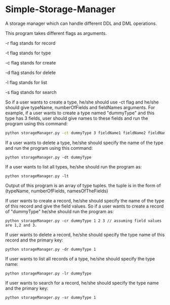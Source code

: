 # Simple-Storage-Manager
A storage manager which can handle different DDL and DML operations.

This program takes different flags as arguments.

-r flag stands for record

-t flag stands for type

-c flag stands for create

-d flag stands for delete

-l flag stands for list

-s flag stands for search

So if a user wants to create a type, he/she should use -ct flag and he/she should give typeName, numberOfFields
and fieldNames arguments. For example, if a user wants to create a type named "dummyType" and this type has 3 fields,
user should give names to these fields and run the program using this command:
```bash
python storageManager.py -ct dummyType 3 fieldName1 fieldName2 fieldName3
```

If a user wants to delete a type, he/she should specify the name of the type and run the program using this command:
```
python storageManager.py -dt dummyType
```

If a user wants to list all types, he/she should run the program as:
```
python storageManager.py -lt
```
Output of this program is an array of type tuples. the tuple is in the form of (typeName, numberOfFields, namesOfTheFields)



If user wants to create a record, he/she should specify the name of the type of this record and give the field values.
So if a user wants to create a record of "dummyType" he/she should run the program as:
```
python storageManager.py -cr dummyType 1 2 3 // assuming field values are 1,2 and 3.
```



If user wants to delete a record, he/she should specify the type name of this record and the primary key:
```
python storageManager.py -dr dummyType 1
```


If user wants to list all records of a type, he/she should specify the type name:
```
python storageManager.py -lr dummyType
```
If user wants to search for a record, he/she should specify the type name and the primary key:
```
python storageManager.py -sr dummyType 1
```
